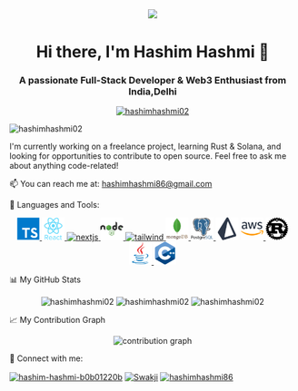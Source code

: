 <div align="center">
<img src="https://media.giphy.com/media/M9gbBd9nbDrOTu1Mqx/giphy.gif" width="100"/>
<h1 align="center">Hi there, I'm Hashim Hashmi 👋</h1>
<h3 align="center">A passionate Full-Stack Developer & Web3 Enthusiast from India,Delhi</h3>
</div>

<p align="center">
<a href="https://github.com/ryo-ma/github-profile-trophy">
<img src="https://github-profile-trophy.vercel.app/?username=hashimhashmi02&theme=radical&row=1&column=7" alt="hashimhashmi02" />
</a>
</p
  

<p align="center">
<img src="https://komarev.com/ghpvc/?username=hashimhashmi02&label=Profile%20views&color=0e75b6&style=flat" alt="hashimhashmi02" />
</p>

I'm currently working on a freelance project, learning Rust & Solana, and looking for opportunities to contribute to open source. Feel free to ask me about anything code-related!

📫 You can reach me at: hashimhashmi86@gmail.com

🚀 Languages and Tools:
<p align="center">
<a href="https://www.typescriptlang.org/" target="_blank" rel="noreferrer"> <img src="https://raw.githubusercontent.com/devicons/devicon/master/icons/typescript/typescript-original.svg" alt="typescript" width="40" height="40"/> </a>
<a href="https://reactjs.org/" target="_blank" rel="noreferrer"> <img src="https://raw.githubusercontent.com/devicons/devicon/master/icons/react/react-original-wordmark.svg" alt="react" width="40" height="40"/> </a>
<a href="https://nextjs.org/" target="_blank" rel="noreferrer"> <img src="https://cdn.worldvectorlogo.com/logos/next-js.svg" alt="nextjs" width="40" height="40"/> </a>
<a href="https://nodejs.org" target="_blank" rel="noreferrer"> <img src="https://raw.githubusercontent.com/devicons/devicon/master/icons/nodejs/nodejs-original-wordmark.svg" alt="nodejs" width="40" height="40"/> </a>
<a href="https://tailwindcss.com/" target="_blank" rel="noreferrer"> <img src="https://www.vectorlogo.zone/logos/tailwindcss/tailwindcss-icon.svg" alt="tailwind" width="40" height="40"/> </a>
<a href="https://www.mongodb.com/" target="_blank" rel="noreferrer"> <img src="https://raw.githubusercontent.com/devicons/devicon/master/icons/mongodb/mongodb-original-wordmark.svg" alt="mongodb" width="40" height="40"/> </a>
<a href="https://www.postgresql.org" target="_blank" rel="noreferrer"> <img src="https://raw.githubusercontent.com/devicons/devicon/master/icons/postgresql/postgresql-original-wordmark.svg" alt="postgresql" width="40" height="40"/> </a>
<a href="https://www.prisma.io/" target="_blank" rel="noreferrer"><img src="https://raw.githubusercontent.com/devicons/devicon/6910f0503ef9e364da5fb9e85eBB6b92b071ae03/icons/prisma/prisma-original.svg" alt="prisma" width="40" height="40"/></a>
<a href="https://aws.amazon.com" target="_blank" rel="noreferrer"> <img src="https://raw.githubusercontent.com/devicons/devicon/master/icons/amazonwebservices/amazonwebservices-original-wordmark.svg" alt="aws" width="40" height="40"/> </a>
<a href="https://www.rust-lang.org" target="_blank" rel="noreferrer"> <img src="https://raw.githubusercontent.com/devicons/devicon/master/icons/rust/rust-plain.svg" alt="rust" width="40" height="40"/> </a>
<a href="https://www.java.com" target="_blank" rel="noreferrer"> <img src="https://raw.githubusercontent.com/devicons/devicon/master/icons/java/java-original.svg" alt="java" width="40" height="40"/> </a>
<a href="https://www.cplusplus.com/" target="_blank" rel="noreferrer"> <img src="https://raw.githubusercontent.com/devicons/devicon/master/icons/cplusplus/cplusplus-original.svg" alt="cplusplus" width="40" height="40"/> </a>
</p>

📊 My GitHub Stats
<p align="center">
<img align="center" src="https://github-readme-stats.vercel.app/api?username=hashimhashmi02&show_icons=true&locale=en&theme=radical" alt="hashimhashmi02" />
<img align="center" src="https://github-readme-stats.vercel.app/api/top-langs?username=hashimhashmi02&layout=compact&locale=en&theme=radical" alt="hashimhashmi02" />
<img align="center" src="https://github-readme-streak-stats.herokuapp.com/?user=hashimhashmi02&theme=radical" alt="hashimhashmi02" />
</p>

📈 My Contribution Graph
<p align="center">
<img width="600" src="https://github-readme-activity-graph.vercel.app/graph?username=hashimhashmi02&theme=react-dark&hide_border=true&area=true" alt="contribution graph"/>
</p>


🔗 Connect with me:
<p align="left">
<a href="https://linkedin.com/in/hashim-hashmi-b0b01220b" target="blank"><img align="center" src="https://raw.githubusercontent.com/rahuldkjain/github-profile-readme-generator/master/src/images/icons/Social/linked-in-alt.svg" alt="hashim-hashmi-b0b01220b" height="30" width="40" /></a>
<a href="https://x.com/Swakji" target="blank"><img align="center" src="https://raw.githubusercontent.com/rahuldkjain/github-profile-readme-generator/master/src/images/icons/Social/twitter.svg" alt="Swakji" height="30" width="40" /></a>
<a href="https://instagram.com/hashimhashmi86/" target="blank"><img align="center" src="https://raw.githubusercontent.com/rahuldkjain/github-profile-readme-generator/master/src/images/icons/Social/instagram.svg" alt="hashimhashmi86" height="30" width="40" /></a>
</p>
